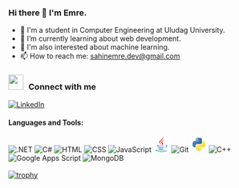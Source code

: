 ### Hi there 👋 I'm Emre.

- 🔬 I'm a student in Computer Engineering at Uludag University.
- 🌱 I’m currently learning about web development.
- 🤖 I'm also interested about machine learning.
- 📫 How to reach me: sahinemre.dev@gmail.com

<h3> <img src="https://media.giphy.com/media/iY8CRBdQXODJSCERIr/giphy.gif" width="30" height="30" style="margin-right: 10px;">Connect with me </h3>

<a href = "https://www.linkedin.com/in/sahin-emre/" alt> 
  <img src = "https://img.shields.io/badge/LinkedIn-0077B5?style=for-the-badge&logo=linkedin&logoColor=white"/ alt ="LinkedIn"></img> 
</a>

#### Languages and Tools:

<a><img height="32" width="32" src="https://cdn.simpleicons.org/dotnet/#512BD4" alt=".NET" title=".NET"/>
<img height="32" width="32" src="https://cdn.simpleicons.org/csharp/#512BD4" alt="C#" title="C#"/>
<img height="32" width="32" src="https://cdn.simpleicons.org/html5/#E34F26" alt="HTML" title="HTML"/>
<img height="32" width="32" src="https://cdn.simpleicons.org/css3/#1572B6F" alt="CSS" title="CSS"/>
<img height="32" width="32" src="https://cdn.simpleicons.org/javascript/#F7DF1E" alt="JavaScript" title="JavaScript"/>
<img height="32" width="32" src="https://raw.githubusercontent.com/devicons/devicon/master/icons/java/java-original.svg" alt="Java" title="Java"></img>
<img height="32" width="32" src="https://cdn.simpleicons.org/git/#F05032" alt="Git"/>
<img height="32" width="32" src="https://raw.githubusercontent.com/devicons/devicon/master/icons/python/python-original.svg" alt="Python" title="Python"/>
<img height="32" width="32" src="https://cdn.simpleicons.org/cplusplus/#00599C" alt="C++" title="C++"/>
<img height="32" width="32" src="https://upload.wikimedia.org/wikipedia/commons/thumb/2/2f/Google_Apps_Script.svg/2048px-Google_Apps_Script.svg.png" alt="Google Apps Script" title="Google Apps Script"/></a>
<img height="32" width="32" src="https://cdn.simpleicons.org/mongodb/#47A248" alt="MongoDB" title="MongoDB"/>
<br></br>
[![trophy](https://github-profile-trophy.vercel.app/?username=haerien&theme=dark_lover&row=2&column=3&no-frame=true&no-bg=true)](https://github.com/ryo-ma/github-profile-trophy)


